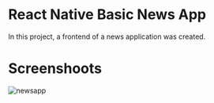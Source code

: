 # React Native Basic News App
In this project, a frontend of a news application was created.
 
# Screenshoots

![newsapp](https://user-images.githubusercontent.com/56682209/228586266-88ff97cf-6eec-4692-93da-eb20d383fa17.png)

